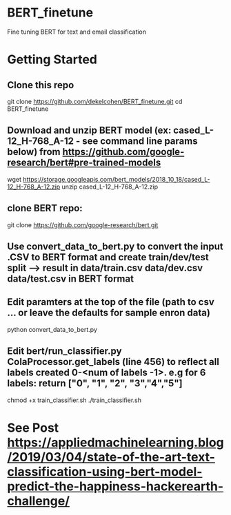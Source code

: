 # BERT_finetune
Fine tuning BERT for text and email classification 

# Getting Started 
## Clone this repo 
git clone https://github.com/dekelcohen/BERT_finetune.git
cd BERT_finetune
## Download and unzip BERT model (ex: cased_L-12_H-768_A-12 - see command line params below) from https://github.com/google-research/bert#pre-trained-models
wget https://storage.googleapis.com/bert_models/2018_10_18/cased_L-12_H-768_A-12.zip
unzip cased_L-12_H-768_A-12.zip 

## clone BERT repo: 
git clone https://github.com/google-research/bert.git
## Use convert_data_to_bert.py to convert the input .CSV to BERT format and create train/dev/test split --> result in data/train.csv data/dev.csv data/test.csv in BERT format

## Edit paramters at the top of the file (path to csv ... or leave the defaults for sample enron data)
python convert_data_to_bert.py

## Edit bert/run_classifier.py ColaProcessor.get_labels (line 456) to reflect all labels created 0-<num of labels -1>. e.g for 6 labels: return ["0", "1", "2", "3","4","5"]
chmod +x train_classifier.sh
./train_classifier.sh 
# See Post  https://appliedmachinelearning.blog/2019/03/04/state-of-the-art-text-classification-using-bert-model-predict-the-happiness-hackerearth-challenge/